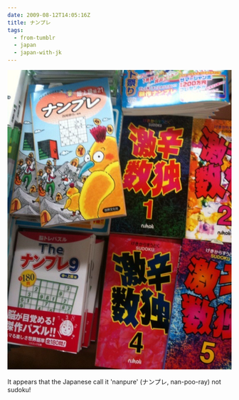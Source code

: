 ```yaml
---
date: 2009-08-12T14:05:16Z
title: ナンプレ
tags:
  - from-tumblr
  - japan
  - japan-with-jk
---
```


![Lots of Sudoku game books on a shelf in a store, all titled "ナンプレ" instead of "Sudoku"](../img/fa9869865546cd0cb90995e01aacfa9a6bd41f838ba21bc408d5e1d85f40a44f.jpg)

It appears that the Japanese call it 'nanpure' (ナンプレ, nan-poo-ray) not sudoku!

